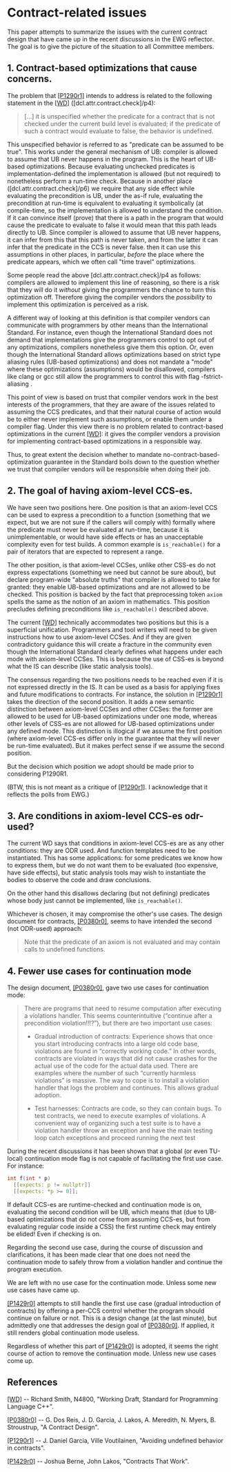 Contract-related issues
=======================


This paper attempts to summarize the issues with the current contract design that have came up
in the recent discussions in the EWG reflector. The goal is to give the picture of the situation to all Committee members.



1\. Contract-based optimizations that cause concerns.
----------------------------------------------------

The problem that [[P1290r1]][3] intends to address is related to the following statement in the [[WD]][1] ([dcl.attr.contract.check]/p4):

> [...] it is unspecified whether the predicate for a contract that is not checked under the current build level is evaluated;
  if the predicate of such a contract would evaluate to false, the behavior is undefined.


This unspecified behavior is referred to as "predicate can be assumed to be true". This works under the general mechanism of UB: compiler is allowed to assume that UB never happens in the program. This is the heart of UB-based optimizations. Because evaluating unchecked predicates is implementation-defined the implementation is allowed (but not required) to nonetheless perform a run-time check. Because in another place ([dcl.attr.contract.check]/p6) we require that any side effect while evaluating the precondition is UB, under the as-if rule, evaluating the precondition at run-time is equivalent to evaluating it symbolically (at compile-time, so the implementation is allowed to understand the condition. If it can convince itself (prove) that there is a path in the program that would cause the predicate to evaluate to false it would mean that this path leads directly to UB. Since compiler is allowed to assume that UB never happens, it can infer from this that this path is never taken, and from the latter it can infer that the predicate in the CCS is never false. then it can use this assumptions in other places, in particular, *before* the place where the predicate appears, which we often call "time travel" optimizations.

Some people read the above [dcl.attr.contract.check]/p4 as follows: compilers are allowed to implement this line of reasoning, so there is a risk that they will do it *without* giving the programmers the chance to turn this optimization off. Therefore giving the compiler vendors the *possibility* to implement this optimization is perceived as a risk.

A different way of looking at this definition is that compiler vendors can communicate with programmers by other means than the International Standard. For instance, even though the International Standard does not demand that implementations give the programmers control to opt out of any optimizations, compilers nonetheless give them this option. Or, even though the International Standard allows optimizations based on strict type aliasing rules (UB-based optimizations) and does not mandate a "mode" where these optimizations (assumptions) would be disallowed, compilers like clang or gcc still allow the programmers to control this with flag -fstrict-aliasing .

This point of view is based on trust that compiler vendors work in the best interests of the programmers, that they are aware of the issues related to assuming the CCS predicates, and that their natural course of action would be to either never implement such assumptions, or enable them under a compiler flag. Under this view there is no problem related to contract-based optimizations in the current [[WD]][1]: it gives the compiler vendors a provision for implementing contract-based optimizations in a responsible way.

Thus, to great extent the decision whether to mandate no-contract-based-optimization guarantee in the Standard boils down to the question whether we trust that compiler vendors will be responsible when doing their job.


2\. The goal of having axiom-level CCS-es.
-----------------------------------------

We have seen two positions here. One position is that an axiom-level CCS can be used to express a precondition to a function (something that we expect, but we are not sure if the callers will comply with) formally where the predicate must never be evaluated at run-time, because it is unimplementable, or would have side effects or has an unacceptable complexity even for test builds. A common example is `is_reachable()` for a pair of iterators that are expected to represent a range.

The other position, is that axiom-level CCSes, unlike other CSS-es do not express expectations (something we need but cannot be sure about), but declare program-wide "absolute truths" that compiler is allowed to take for granted: they enable UB-based optimizations and are not allowed to be checked. This position is backed by the fact that preprocessing token `axiom` spells the same as the notion of an axiom in mathematics. This position precludes defining preconditions like `is_reachable()` described above.

The current [[WD]][1] technically accommodates two positions but this is a superficial unification. Programmers and tool writers will need to be given instructions how to use axiom-level CCSes. And if they are given contradictory guidance this will create a fracture in the community even though the International Standard clearly defines what happens under each mode with axiom-level CCSes. This is because the use of CSS-es is beyond what the IS can describe (like static analysis tools).

The consensus regarding the two positions needs to be reached even if it is not expressed directly in the IS. It can be used as a basis for applying fixes and future modifications to contracts. For instance, the solution in [[P1290r1]][3] takes the direction of the second position. It adds a new semantic distinction between axiom-level CCSes and other CCSes: the former are allowed to be used for UB-based optimizations under one mode, whereas other levels of CSS-es are not allowed for UB-based optimizations under any defined mode. This distinction is illogical if we assume the first position (where axiom-level CCS-es differ only in the guarantee that they will never be run-time evaluated). But it makes perfect sense if we assume the second position.

But the decision which position we adopt should be made prior to considering P1290R1.

(BTW, this is not meant as a critique of [[P1290r1]][3]. I acknowledge that it reflects the polls from EWG.)


3\. Are conditions in axiom-level CCS-es odr-used?
-------------------------------------------------

The current WD says that conditions in axiom-level CCS-es are as any other conditions: they are ODR used. And function templates need to be instantiated. This has some applications: for some predicates we know how to express them, but we do not want them to be evaluated (too expensive, have side effects), but static analysis tools may wish to instantiate the bodies to observe the code and draw conclusions.

On the other hand this disallows declaring (but not defining) predicates whose body just cannot be implemented, like `is_reachable()`.

Whichever is chosen, it may compromise the other's use cases. The design document for contracts, [[P0380r0]][2], seems to have intended the second (not ODR-used) approach:

> Note that the predicate of an axiom is not evaluated and may contain calls to undefined functions.



4\. Fewer use cases for continuation mode
----------------------------------------

The design document, [[P0380r0]][2], gave two use cases for continuation mode:

> There are programs that need to resume computation after executing a violations handler. This seems counterintuitive (“continue after a precondition violation!!!?”), but there are two important use cases:
>
> * Gradual introduction of contracts:  Experience shows that once you start introducing contracts into a large old code base, violations are found in “correctly working code.” In other words, contracts are violated in ways that did not cause crashes for the actual use of the code for the actual data used. There are examples where the number of such “currently harmless violations” is massive. The way to cope is to install a violation handler that logs the problem and continues. This allows gradual adoption.
>
> * Test harnesses: Contracts are code, so they can contain bugs. To test contracts, we need to execute examples of violations. A convenient way of organizing such a test suite is to have a violation handler throw an exception and have the main testing loop catch exceptions and proceed running the next test


During the recent discussions it has been shown that a global (or even TU-local) continuation mode flag is not capable of facilitating the first use case. For instance:

```c++
int f(int * p)
  [[expects: p != nullptr]]
  [[expects: *p >= 0]];
```

If default CCS-es are runtime-checked and continuation mode is on, evaluating the second condition will be UB, which means that (due to UB-based optimizations that do not come from assuming CCS-es, but from evaluating regular code inside a CSS) the first runtime check may entirely be elided! Even if checking is on.

Regarding the second use case, during the course of discussion and clarifications, it has been made clear that one does not need the continuation mode to safely throw from a violation handler and continue the program execution.

We are left with no use case for the continuation mode. Unless some new use cases have came up.

[[P1429r0]][4] attempts to still handle the first use case (gradual introduction of contracts) by offering a per-CCS control whether the program should continue on failure or not. This is a design change (at the last minute), but admittedly one that addresses the design goal of [[P0380r0]][2]. If applied, it still renders global continuation mode useless.

Regardless of whether this part of [[P1429r0]][4] is adopted, it seems the right course of action to remove the continuation mode. Unless new use cases come up.


References
----------

[1]: http://www.open-std.org/jtc1/sc22/wg21/docs/papers/2019/n4800.pdf
[[WD]](http://www.open-std.org/jtc1/sc22/wg21/docs/papers/2019/n4800.pdf) -- Richard Smith, N4800, "Working Draft, Standard for Programming Language C++".

[2]: http://www.open-std.org/jtc1/sc22/wg21/docs/papers/2016/p0380r0.pdf
[[P0380r0]](http://www.open-std.org/jtc1/sc22/wg21/docs/papers/2016/p0380r0.pdf) -- G. Dos Reis, J. D. Garcia, J. Lakos, A. Meredith, N. Myers, B. Stroustrup, "A Contract Design".

[3]: http://www.open-std.org/jtc1/sc22/wg21/docs/papers/2019/p1290r1.pdf
[[P1290r1]](http://www.open-std.org/jtc1/sc22/wg21/docs/papers/2019/p1290r1.pdf) -- J. Daniel Garcia, Ville Voutilainen, "Avoiding undefined behavior in contracts".

[4]: http://www.open-std.org/jtc1/sc22/wg21/docs/papers/2019/p1429r0.pdf
[[P1429r0]](http://www.open-std.org/jtc1/sc22/wg21/docs/papers/2019/p1429r0.pdf) --  	Joshua Berne, John Lakos, "Contracts That Work".

